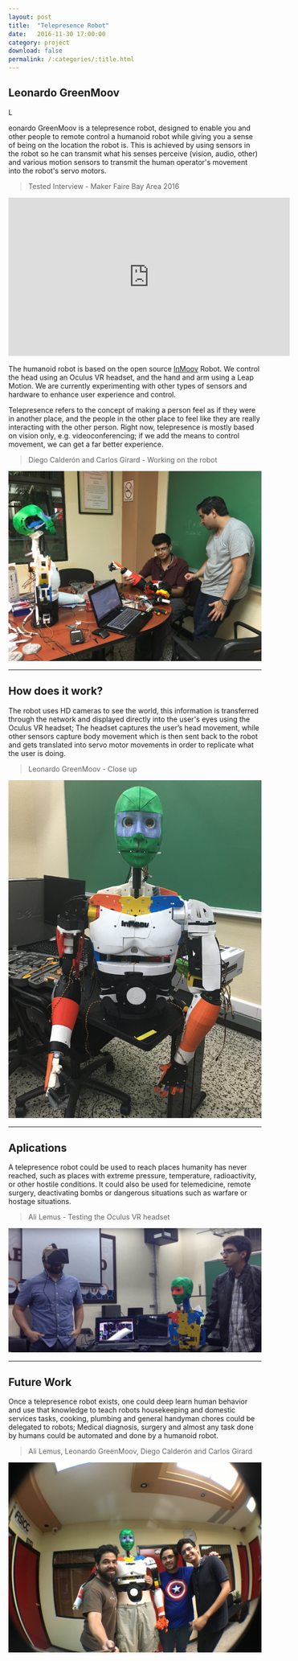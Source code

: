 ```yaml
---
layout: post
title:  "Telepresence Robot"
date:   2016-11-30 17:00:00
category: project
download: false
permalink: /:categories/:title.html
---
```


## Leonardo GreenMoov

<p class="intro"><span class="dropcap">L</span></p>eonardo GreenMoov is a telepresence robot, designed to enable you and other people to remote control a humanoid robot while giving you a sense of being on the location the robot is. This is achieved by using sensors in the robot so he can transmit what his senses perceive (vision, audio, other) and various motion sensors to transmit the human operator's movement into the robot's servo motors.

> Tested Interview - Maker Faire Bay Area 2016

<iframe width="560" height="315" src="https://www.youtube.com/embed/3GuZiNdeueI" frameborder="0" allowfullscreen></iframe>

The humanoid robot is based on the open source [InMoov](https://www.inmoov.fr) Robot. We control the head using an Oculus VR headset, and the hand and arm using a Leap Motion. We are currently experimenting with other types of sensors and hardware to enhance user experience and control.

Telepresence refers to the concept of making a person feel as if they were in another place, and the people in the other place to feel like they are really interacting with the other person. Right now, telepresence is mostly based on vision only, e.g. videoconferencing; if we add the means to control movement, we can get a far better experience.

> Diego Calderón and Carlos Girard - Working on the robot

![Trabajando](/misc/img/projects/leonardo/1.jpg)

***

## How does it work?

The robot uses HD cameras to see the world, this information is transferred through the network and displayed directly into the user's eyes using the Oculus VR headset; The headset captures the user’s head movement, while other sensors capture body movement which is then sent back to the robot and gets translated into servo motor movements in order to replicate what the user is doing.

> Leonardo GreenMoov - Close up

![Leonardo GreenMoov](/misc/img/projects/leonardo/2.jpg)

***

## Aplications

A telepresence robot could be used to reach places humanity has never reached, such as places with extreme pressure, temperature, radioactivity, or other hostile conditions. It could also be used for telemedicine, remote surgery, deactivating bombs or dangerous situations such as warfare or hostage situations.

> Ali Lemus - Testing the Oculus VR headset

![VR Headset](/misc/img/projects/leonardo/3.jpg)

***

## Future Work

Once a telepresence robot exists, one could deep learn human behavior and use that knowledge to teach robots housekeeping and domestic services tasks, cooking, plumbing and general handyman chores could be delegated to robots; Medical diagnosis, surgery and almost any task done by humans could be automated and done by a humanoid robot.

> Ali Lemus, Leonardo GreenMoov, Diego Calderón and Carlos Girard

![selfie](/misc/img/projects/leonardo/0.jpg)
